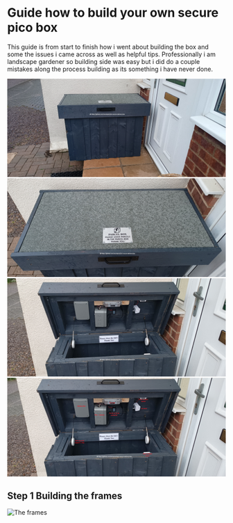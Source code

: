 # Guide how to build your own secure pico box

This guide is from start to finish how i went about building the box and some the issues i came across as well as helpful tips. Professionally i am landscape gardener so building side was easy but i did do a couple mistakes along the process building as its something i have never done.

![Front view](Building-box/IMG_20250123_120316757.jpg)
![Top view](Building-box/IMG_20250123_120321885.jpg)
![Inside view](Building-box/IMG_20250123_120335198.jpg)
![Layout](Building-box/layout.jpg)

## Step 1 Building the frames
![The frames]() 

